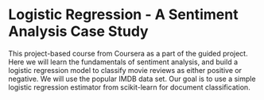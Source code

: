 # Logistic Regression - A Sentiment Analysis Case Study

This project-based course from Coursera as a part of the guided project.
Here we will learn the fundamentals of sentiment analysis, and build a logistic regression model to classify movie reviews as either positive or negative. 
We will use the popular IMDB data set. Our goal is to use a simple logistic regression estimator from scikit-learn for document classification.
